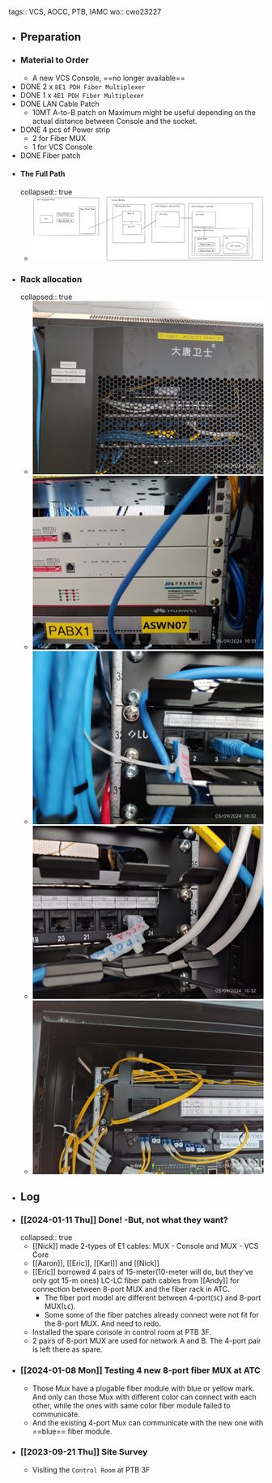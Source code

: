 tags:: VCS, AOCC, PTB, IAMC
wo:: cwo23227

- ## Preparation
- ### Material to Order
	- A new VCS Console, ==no longer available==
- DONE 2 x `8E1 PDH Fiber Multiplexer`
- DONE 1 x `4E1 PDH Fiber Multiplexer`
- DONE LAN Cable Patch
	- 10MT A-to-B patch on Maximum might be useful depending on the actual distance between Console and the socket.
- DONE 4 pcs of Power strip
	- 2 for Fiber MUX
	- 1 for VCS Console
- DONE Fiber patch
- #### The Full Path
  collapsed:: true
	- ![image.png](../assets/image_1725416930505_0.png)
- ### Rack allocation
  collapsed:: true
	- ![Rack 9.jpeg](../assets/Rack_9_1725417081537_0.jpeg)
	- ![U13, 14, 15.jpeg](../assets/U13,_14,_15_1725417100464_0.jpeg)
	- ![U32 - 1.jpeg](../assets/U32_-_1_1725417129868_0.jpeg)
	- ![U34 - 23.jpeg](../assets/U34_-_23_1725417136343_0.jpeg)
	- ![U42 - 1 & 2.jpeg](../assets/U42_-_1_&_2_1725417143207_0.jpeg)
- ## Log
- ### [[2024-01-11 Thu]] Done! -But, not what they want?
  collapsed:: true
	- [[Nick]] made 2-types of E1 cables: MUX - Console and MUX - VCS Core
	- [[Aaron]], [[Eric]], [[Karl]] and [[Nick]]
	- [[Eric]] borrowed 4 pairs of 15-meter(10-meter will do, but they've only got 15-m ones) LC-LC fiber path cables from [[Andy]] for connection between 8-port MUX and the fiber rack in ATC.
		- The fiber port model are different between 4-port(`SC`) and 8-port MUX(`LC`).
		- Some some of the fiber patches already connect were not fit for the 8-port MUX. And need to redo.
	- Installed the spare console in control room at PTB 3F.
	- 2 pairs of 8-port MUX are used for network A and B. The 4-port pair is left there as spare.
- ### [[2024-01-08 Mon]]  Testing 4 new 8-port fiber MUX at ATC
	- Those Mux have a plugable  fiber module with blue or yellow mark. And only can those Mux with different color can connect with each other, while the ones with same color fiber module failed to communicate.
	- And the existing 4-port Mux can communicate with the new one with ==blue== fiber module.
- ### [[2023-09-21 Thu]] Site Survey
	- Visiting the `Control Room` at PTB 3F
